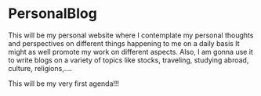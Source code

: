 # PersonalBlog
This will be my personal website where I contemplate my personal thoughts and perspectives on different things happening to me on a daily basis
It might as well promote my work on different aspects. Also, I am gonna use it to write blogs on a variety of topics like stocks, traveling, studying abroad,
culture, religions,....

This will be my very first agenda!!!
